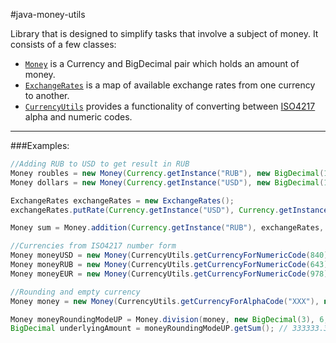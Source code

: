 #java-money-utils

Library that is designed to simplify tasks that involve a subject of money. It consists of a few classes:
* [`Money`](https://github.com/qiwi/java-money-utils/blob/master/src/main/java/ru/mw/moneyutils/Money.java) is a Currency and BigDecimal pair which holds an amount of money.
* [`ExchangeRates`](https://github.com/qiwi/java-money-utils/blob/master/src/main/java/ru/mw/moneyutils/ExchangeRates.java) is a map of available exchange rates from one currency to another.
* [`CurrencyUtils`](https://github.com/qiwi/java-money-utils/blob/master/src/main/java/ru/mw/moneyutils/CurrencyUtils.java) provides a functionality of converting between [ISO4217](http://en.wikipedia.org/wiki/ISO4217) alpha and numeric codes.

___

###Examples:

```java
//Adding RUB to USD to get result in RUB
Money roubles = new Money(Currency.getInstance("RUB"), new BigDecimal(100)); // 100.00 RUB
Money dollars = new Money(Currency.getInstance("USD"), new BigDecimal(10.5d)); // 10.50 USD

ExchangeRates exchangeRates = new ExchangeRates();
exchangeRates.putRate(Currency.getInstance("USD"), Currency.getInstance("RUB"), new BigDecimal(35.15)); // Adding an exchange rate from USD to RUB so that 1 USD == 35.15 RUB

Money sum = Money.addition(Currency.getInstance("RUB"), exchangeRates, roubles, dollars); // 469.08 RUB
```

```java
//Currencies from ISO4217 number form
Money moneyUSD = new Money(CurrencyUtils.getCurrencyForNumericCode(840), new BigDecimal(100)); // 100.00 USD 
Money moneyRUB = new Money(CurrencyUtils.getCurrencyForNumericCode(643), new BigDecimal(1488)); // 1488.00 RUB
Money moneyEUR = new Money(CurrencyUtils.getCurrencyForNumericCode(978), new BigDecimal(666.69d)); // 666.69 EUR
```

```java
//Rounding and empty currency
Money money = new Money(CurrencyUtils.getCurrencyForAlphaCode("XXX"), new BigDecimal(1000000)); // 1000000.00 XXX - empty currency

Money moneyRoundingModeUP = Money.division(money, new BigDecimal(3), 6, RoundingMode.UP); // 333333.33 XXX
BigDecimal underlyingAmount = moneyRoundingModeUP.getSum(); // 333333.333334
```

